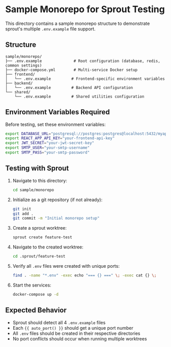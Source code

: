 # Sample Monorepo for Sprout Testing

This directory contains a sample monorepo structure to demonstrate sprout's multiple `.env.example` file support.

## Structure

```
sample/monorepo/
├── .env.example              # Root configuration (database, redis, common settings)
├── docker-compose.yml        # Multi-service Docker setup
├── frontend/
│   └── .env.example         # Frontend-specific environment variables
├── backend/
│   └── .env.example         # Backend API configuration
└── shared/
    └── .env.example         # Shared utilities configuration
```

## Environment Variables Required

Before testing, set these environment variables:

```bash
export DATABASE_URL="postgresql://postgres:postgres@localhost:5432/myapp"
export REACT_APP_API_KEY="your-frontend-api-key"
export JWT_SECRET="your-jwt-secret-key"
export SMTP_USER="your-smtp-username"
export SMTP_PASS="your-smtp-password"
```

## Testing with Sprout

1. Navigate to this directory:
   ```bash
   cd sample/monorepo
   ```

2. Initialize as a git repository (if not already):
   ```bash
   git init
   git add .
   git commit -m "Initial monorepo setup"
   ```

3. Create a sprout worktree:
   ```bash
   sprout create feature-test
   ```

4. Navigate to the created worktree:
   ```bash
   cd .sprout/feature-test
   ```

5. Verify all `.env` files were created with unique ports:
   ```bash
   find . -name "*.env" -exec echo "=== {} ===" \; -exec cat {} \;
   ```

6. Start the services:
   ```bash
   docker-compose up -d
   ```

## Expected Behavior

- Sprout should detect all 4 `.env.example` files
- Each `{{ auto_port() }}` should get a unique port number
- All `.env` files should be created in their respective directories
- No port conflicts should occur when running multiple worktrees